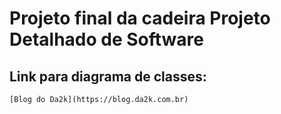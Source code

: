 # Projeto final da cadeira Projeto Detalhado de Software



## Link para diagrama de classes:
	[Blog do Da2k](https://blog.da2k.com.br)
